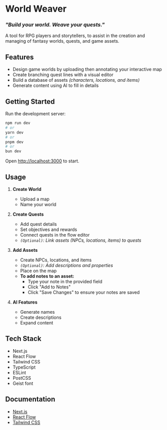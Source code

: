 # World Weaver
### *"Build your world. Weave your quests."*

A tool for RPG players and storytellers, to assist in the creation and managing of fantasy worlds, quests, and game assets.

## Features

- Design game worlds by uploading then  annotating your interactive map
- Create branching quest lines with a visual editor
- Build a database of assets *(characters, locations, and items)*
- Generate content using AI to fill in details


## Getting Started

Run the development server:

```bash
npm run dev
# or
yarn dev
# or
pnpm dev
# or
bun dev
```

Open [http://localhost:3000](http://localhost:3000) to start.

## Usage

1. **Create World**
   - Upload a map
   - Name your world

2. **Create Quests**
   - Add quest details
   - Set objectives and rewards
   - Connect quests in the flow editor
   - *`(Optional)`: Link assets (NPCs, locations, items) to quests*

3. **Add Assets**
   - Create NPCs, locations, and items
   - *`(Optional)`: Add descriptions and properties*
   - Place on the map
   - **To add notes to an asset:**
     - Type your note in the provided field
     - Click "Add to Notes"
     - Click "Save Changes" to ensure your notes are saved

4. **AI Features**
   - Generate names
   - Create descriptions
   - Expand content

## Tech Stack

- Next.js
- React Flow
- Tailwind CSS
- TypeScript
- ESLint
- PostCSS
- Geist font

## Documentation

- [Next.js](https://nextjs.org/docs)
- [React Flow](https://reactflow.dev/docs/introduction/)
- [Tailwind CSS](https://tailwindcss.com/docs)
